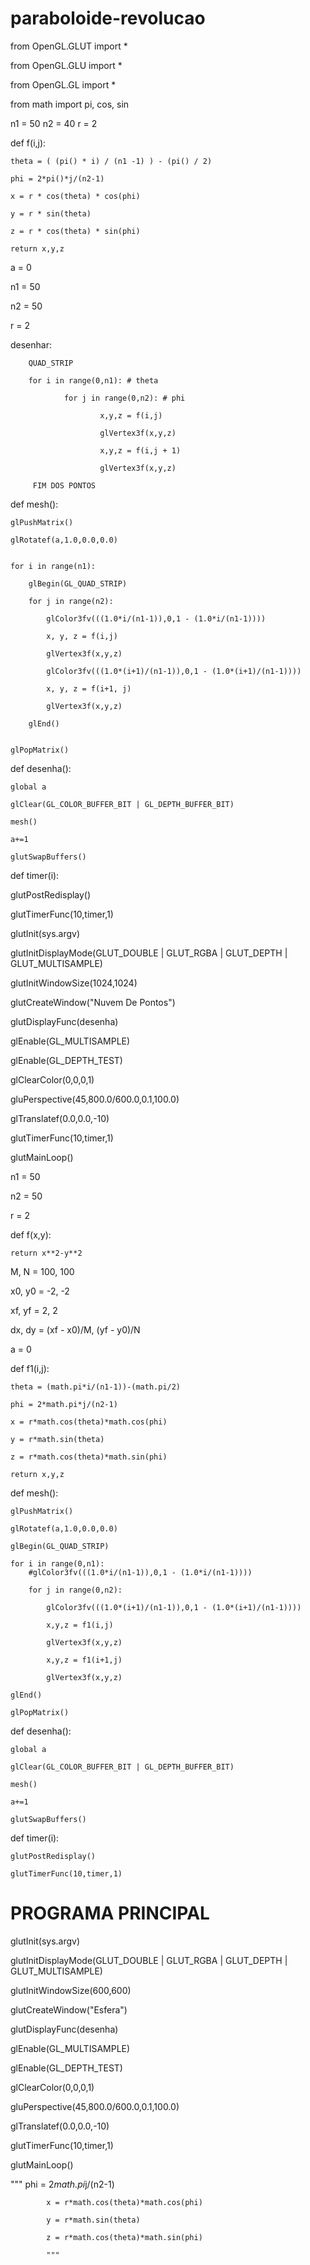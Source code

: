 # paraboloide-revolucao

from OpenGL.GLUT import *

from OpenGL.GLU import *

from OpenGL.GL import *

from math import pi, cos, sin

n1 = 50
n2 = 40
r = 2


def f(i,j):

    theta = ( (pi() * i) / (n1 -1) ) - (pi() / 2)
    
    phi = 2*pi()*j/(n2-1)
    
    x = r * cos(theta) * cos(phi)
    
    y = r * sin(theta)
    
    z = r * cos(theta) * sin(phi)
    
    return x,y,z


a = 0

n1 = 50

n2 = 50

r = 2

desenhar:

        QUAD_STRIP
        
        for i in range(0,n1): # theta
        
                for j in range(0,n2): # phi
                
                        x,y,z = f(i,j)
                        
                        glVertex3f(x,y,z)
                        
                        x,y,z = f(i,j + 1)
                        
                        glVertex3f(x,y,z)
                        
         FIM DOS PONTOS


def mesh():

    glPushMatrix()
    
    glRotatef(a,1.0,0.0,0.0)
    

    for i in range(n1):
        
        glBegin(GL_QUAD_STRIP)
        
        for j in range(n2):
            
            glColor3fv(((1.0*i/(n1-1)),0,1 - (1.0*i/(n1-1))))
            
            x, y, z = f(i,j)
            
            glVertex3f(x,y,z)

            glColor3fv(((1.0*(i+1)/(n1-1)),0,1 - (1.0*(i+1)/(n1-1))))
            
            x, y, z = f(i+1, j)
            
            glVertex3f(x,y,z)
            
        glEnd()


    glPopMatrix()

def desenha():

    global a
    
    glClear(GL_COLOR_BUFFER_BIT | GL_DEPTH_BUFFER_BIT)
    
    mesh()
    
    a+=1
    
    glutSwapBuffers()
  
def timer(i):

glutPostRedisplay()

glutTimerFunc(10,timer,1)

glutInit(sys.argv)

glutInitDisplayMode(GLUT_DOUBLE | GLUT_RGBA | GLUT_DEPTH | GLUT_MULTISAMPLE)

glutInitWindowSize(1024,1024)

glutCreateWindow("Nuvem De Pontos")

glutDisplayFunc(desenha)

glEnable(GL_MULTISAMPLE)

glEnable(GL_DEPTH_TEST)

glClearColor(0,0,0,1)

gluPerspective(45,800.0/600.0,0.1,100.0)

glTranslatef(0.0,0.0,-10)

glutTimerFunc(10,timer,1)

glutMainLoop()

n1 = 50

n2 = 50

r = 2


def f(x,y):

    return x**2-y**2

M, N = 100, 100

x0, y0 = -2, -2

xf, yf = 2, 2

dx, dy = (xf - x0)/M, (yf - y0)/N

a = 0

def f1(i,j):

    theta = (math.pi*i/(n1-1))-(math.pi/2)
    
    phi = 2*math.pi*j/(n2-1)
    
    x = r*math.cos(theta)*math.cos(phi)
    
    y = r*math.sin(theta)
    
    z = r*math.cos(theta)*math.sin(phi)
    
    return x,y,z

def mesh():

    glPushMatrix()
    
    glRotatef(a,1.0,0.0,0.0)
    
    glBegin(GL_QUAD_STRIP)
    
    for i in range(0,n1): 
        #glColor3fv(((1.0*i/(n1-1)),0,1 - (1.0*i/(n1-1))))
        
        for j in range(0,n2): 
        
            glColor3fv(((1.0*(i+1)/(n1-1)),0,1 - (1.0*(i+1)/(n1-1))))
            
            x,y,z = f1(i,j)
            
            glVertex3f(x,y,z)
            
            x,y,z = f1(i+1,j)
            
            glVertex3f(x,y,z)

    glEnd()
    
    glPopMatrix()




def desenha():

    global a
    
    glClear(GL_COLOR_BUFFER_BIT | GL_DEPTH_BUFFER_BIT)
    
    mesh()
    
    a+=1
    
    glutSwapBuffers()
  
def timer(i):

    glutPostRedisplay()
    
    glutTimerFunc(10,timer,1)

# PROGRAMA PRINCIPAL
glutInit(sys.argv)

glutInitDisplayMode(GLUT_DOUBLE | GLUT_RGBA | GLUT_DEPTH | GLUT_MULTISAMPLE)

glutInitWindowSize(600,600)

glutCreateWindow("Esfera")

glutDisplayFunc(desenha)

glEnable(GL_MULTISAMPLE)

glEnable(GL_DEPTH_TEST)

glClearColor(0,0,0,1)

gluPerspective(45,800.0/600.0,0.1,100.0)

glTranslatef(0.0,0.0,-10)

glutTimerFunc(10,timer,1)

glutMainLoop()




"""
 phi = 2*math.pi*j/(n2-1)
 
            x = r*math.cos(theta)*math.cos(phi)
            
            y = r*math.sin(theta)
            
            z = r*math.cos(theta)*math.sin(phi)
            
            """
